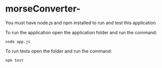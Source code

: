 # morseConverter-

You must have node.js and npm installed to run and test this application 

To run the application open the application folder and run the command:
```
node app.js
```

To run tests open the folder and run the command:

```
npm test 
```
